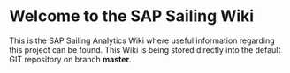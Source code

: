 # Welcome to the SAP Sailing Wiki

This is the SAP Sailing Analytics Wiki where useful information regarding this project can be found. This Wiki is being stored directly into the default GIT repository on branch **master**.